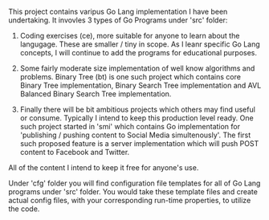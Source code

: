 This project contains varipus Go Lang implementation I have been undertaking. It invovles 3 types of Go Programs under 'src' folder:

1) Coding exercises (ce), more suitable for anyone to learn about the langugage. These are smaller / tiny in scope. As I leanr specific Go Lang concepts, I will continue to add the programs for educational purposes.

2) Some fairly moderate size implementation of well know algorithms and problems. Binary Tree (bt) is one such project which contains core Binary Tree implementation, Binary Search Tree implementation and AVL Balanced Binary Search Tree implementation.

3) Finally there will be bit ambitious projects which others may find useful or consume. Typically I intend to keep this production level ready. One such project started in 'smi' which contains Go implementation for 'publishing / pushing content to Social Media simultenously'. The first such proposed feature is a server implementation which will push POST content to Facebook and Twitter.

All of the content I intend to keep it free for anyone's use.

Under 'cfg' folder you will find configuration file templates for all of Go Lang programs under 'src' folder. You would take these template files and create actual config files, with your corresponding run-time properties, to utilize the code.
